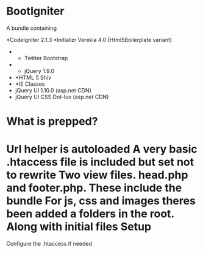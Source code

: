 BootIgniter
===========

A bundle containing

*CodeIgniter 2.1.3
*Initializr Verekia 4.0 (Html5Boilerplate variant)
* * Twitter Bootstrap
* * jQuery 1.9.0
* *HTML 5 Shiv
* *IE Classes
* jQuery UI 1.10.0 (asp.net CDN)
* jQuery UI CSS Dot-luv (asp.net CDN)

What is prepped?
============
Url helper is autoloaded
A very basic .htaccess file is included but set not to rewrite
Two view files. head.php and footer.php. These include the bundle
For js, css and images theres been added a folders in the root. Along with initial files
Setup
============
Configure the .htaccess if needed
